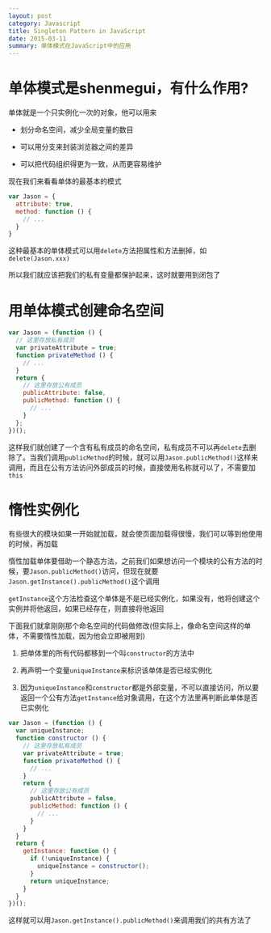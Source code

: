```yaml
---
layout: post
category: Javascript
title: Singleton Pattern in JavaScript
date: 2015-03-11
summary: 单体模式在JavaScript中的应用
---
```


# 单体模式是shenmegui，有什么作用?

单体就是一个只实例化一次的对象，他可以用来

- 划分命名空间，减少全局变量的数目

- 可以用分支来封装浏览器之间的差异

- 可以把代码组织得更为一致，从而更容易维护

现在我们来看看单体的最基本的模式

```javascript
var Jason = {
  attribute: true,
  method: function () {
    // ...
  }
}
```

这种最基本的单体模式可以用`delete`方法把属性和方法删掉，如`delete(Jason.xxx)`

所以我们就应该把我们的私有变量都保护起来，这时就要用到闭包了

# 用单体模式创建命名空间

```javascript
var Jason = (function () {
  // 这里存放私有成员
  var privateAttribute = true;
  function privateMethod () {
    // ...
  }
  return {
    // 这里存放公有成员
    publicAttribute: false,
    publicMethod: function () {
      // ...
    }
  };
})();
```

这样我们就创建了一个含有私有成员的命名空间，私有成员不可以再`delete`去删除了。当我们调用`publicMethod`的时候，就可以用`Jason.publicMethod()`这样来调用，而且在公有方法访问外部成员的时候，直接使用名称就可以了，不需要加`this`

# 惰性实例化

有些很大的模块如果一开始就加载，就会使页面加载得很慢，我们可以等到他使用的时候，再加载

惰性加载单体要借助一个静态方法，之前我们如果想访问一个模块的公有方法的时候，要`Jason.publicMethod()`访问，但现在就要`Jason.getInstance().publicMethod()`这个调用

`getInstance`这个方法检查这个单体是不是已经实例化，如果没有，他将创建这个实例并将他返回，如果已经存在，则直接将他返回

下面我们就拿刚刚那个命名空间的代码做修改(但实际上，像命名空间这样的单体，不需要惰性加载，因为他会立即被用到)

1. 把单体里的所有代码都移到一个叫`constructor`的方法中

2. 再声明一个变量`uniqueInstance`来标识该单体是否已经实例化

3. 因为`uniqueInstance`和`constructor`都是外部变量，不可以直接访问，所以要返回一个公有方法`getInstance`给对象调用，在这个方法里再判断此单体是否已实例化

```javascript
var Jason = (function () {
  var uniqueInstance;
  function constructor () {
    // 这里存放私有成员
    var privateAttribute = true;
    function privateMethod () {
      // ...
    }
    return {
      // 这里存放公有成员
      publicAttribute = false,
      publicMethod: function () {
        // ...
      }
    }
  }
  return {
    getInstance: function () {
      if (!uniqueInstance) {
        uniqueInstance = constructor();
      }
      return uniqueInstance;
    }
  }
})();
```

这样就可以用`Jason.getInstance().publicMethod()`来调用我们的共有方法了

